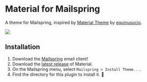 # Material for Mailspring
A theme for Mailspring, inspired by [Material Theme](https://github.com/equinusocio/material-theme) by [equinusocio](https://github.com/equinusocio).

![](preview.png)

## Installation
1. Download the [Mailspring](https://getmailspring.com/) email client!
2. Download the [latest release](https://github.com/opes/n1-material/releases) of Material.
3. On the Mailspring menu, select `Mailspring > Install Theme...`.
4. Find the directory for this plugin to install it. :tada:
